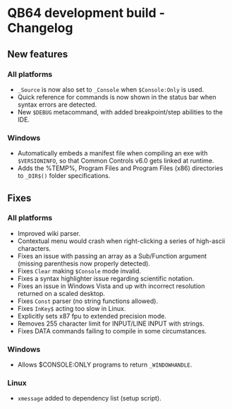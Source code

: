 # QB64 development build - Changelog

## New features
### All platforms
- `_Source` is now also set to `_Console` when `$Console:Only` is used.
- Quick reference for commands is now shown in the status bar when syntax errors are detected.
- New `$DEBUG` metacommand, with added breakpoint/step abilities to the IDE.

### Windows
- Automatically embeds a manifest file when compiling an exe with `$VERSIONINFO`, so that Common Controls v6.0 gets linked at runtime.
- Adds the %TEMP%, Program Files and Program Files (x86) directories to `_DIR$()` folder specifications.

<!--- 
### macOS

### Linux
--->

## Fixes
### All platforms
- Improved wiki parser.
- Contextual menu would crash when right-clicking a series of high-ascii characters.
- Fixes an issue with passing an array as a Sub/Function argument (missing parenthesis now properly detected).
- Fixes `Clear` making `$Console` mode invalid.
- Fixes a syntax highlighter issue regarding scientific notation.
- Fixes an issue in Windows Vista and up with incorrect resolution returned on a scaled desktop.
- Fixes `Const` parser (no string functions allowed).
- Fixes `InKey$` acting too slow in Linux.
- Explicitly sets x87 fpu to extended precision mode.
- Removes 255 character limit for INPUT/LINE INPUT with strings.
- Fixes DATA commands failing to compile in some circumstances.

### Windows
- Allows $CONSOLE:ONLY programs to return `_WINDOWHANDLE`.

<!---
### macOS
--->

### Linux
- `xmessage` added to dependency list (setup script).
<!---
- Patches condition that would leave zombie processes behind when using `Shell _DontWait`.
--->